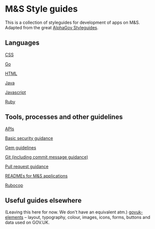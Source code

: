 # M&S Style guides

This is a collection of styleguides for development of apps on M&S. Adapted from the great [AlphaGov Styleguides][alpha].

## Languages

[CSS][css]

[Go][go]

[HTML][html]

[Java][java]

[Javascript][js]

[Ruby][rb]

## Tools, processes and other guidelines

[APIs][api]

[Basic security guidance][security]

[Gem guidelines][gem]

[Git (including commit message guidance)][git]

[Pull request guidance][pr]

[READMEs for M&S applications][readme]

[Rubocop][rubocop]

## Useful guides elsewhere

(Leaving this here for now. We don't have an equivalent atm.)
[govuk-elements][govuk-elements] – layout, typography, colour, images, icons, forms, buttons and data used on GOV.UK.

[alpha]: https://github.com/alphagov/styleguides
[api]: api.md
[css]: css.md
[gem]: rubygems.md
[git]: git.md
[go]: go.md
[govuk-elements]: http://govuk-elements.herokuapp.com/
[html]: html.md
[java]: java.md
[js]: js.md
[pr]: pull-requests.md
[rb]: ruby.md
[readme]: use-of-READMEs.md
[rubocop]: using-rubocop.md
[security]: basic-security.md
